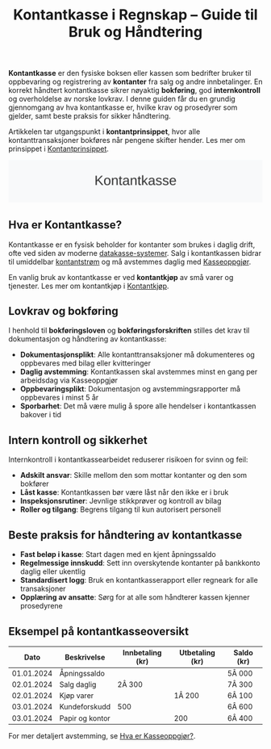 ﻿---
title: "Kontantkasse i Regnskap – Guide til Bruk og Håndtering"
seoTitle: "Kontantkasse i Regnskap “ Guide til Bruk og Håndtering"
description: '**Kontantkasse** er den fysiske boksen eller kassen som bedrifter bruker til oppbevaring og registrering av **kontanter** fra salg og andre innbetalinger. En ko...'
---

**Kontantkasse** er den fysiske boksen eller kassen som bedrifter bruker til oppbevaring og registrering av **kontanter** fra salg og andre innbetalinger. En korrekt håndtert kontantkasse sikrer nøyaktig **bokføring**, god **internkontroll** og overholdelse av norske lovkrav. I denne guiden får du en grundig gjennomgang av hva kontantkasse er, hvilke krav og prosedyrer som gjelder, samt beste praksis for sikker håndtering.

Artikkelen tar utgangspunkt i **kontantprinsippet**, hvor alle kontanttransaksjoner bokføres når pengene skifter hender. Les mer om prinsippet i [Kontantprinsippet](/blogs/regnskap/kontantprinsippet "Kontantprinsippet: Guide til kontantregnskap i Norge").

![Kontantkasse](kontantkasse-image.svg)

## Hva er Kontantkasse?

Kontantkasse er en fysisk beholder for kontanter som brukes i daglig drift, ofte ved siden av moderne [datakasse-systemer](/blogs/regnskap/hva-er-datakasse "Hva er Datakasse? Komplett Guide til Kassasystem, Krav og Regnskapsføring"). Salg i kontantkassen bidrar til umiddelbar [kontantstrøm](/blogs/regnskap/hva-er-kontantstrom "Hva er Kontantstrøm? Guide til Kontantstrøm i Regnskap") og må avstemmes daglig med [Kasseoppgjør](/blogs/regnskap/hva-er-kasseoppgjor "Hva er Kasseoppgjør? Daglig Kontantavstemming i Kassasystemet").

En vanlig bruk av kontantkasse er ved **kontantkjøp** av små varer og tjenester. Les mer om kontantkjøp i [Kontantkjøp](/blogs/regnskap/kontantkjop "Kontantkjøp “ Komplett Guide til Regnskapsføring av Kontantkjøp").

## Lovkrav og bokføring

I henhold til **bokføringsloven** og **bokføringsforskriften** stilles det krav til dokumentasjon og håndtering av kontantkasse:

* **Dokumentasjonsplikt**: Alle kontanttransaksjoner må dokumenteres og oppbevares med bilag eller kvitteringer
* **Daglig avstemming**: Kontantkassen skal avstemmes minst en gang per arbeidsdag via Kasseoppgjør
* **Oppbevaringsplikt**: Dokumentasjon og avstemmingsrapporter må oppbevares i minst 5 år
* **Sporbarhet**: Det må være mulig å spore alle hendelser i kontantkassen bakover i tid

## Intern kontroll og sikkerhet

Internkontroll i kontantkassearbeidet reduserer risikoen for svinn og feil:

* **Adskilt ansvar**: Skille mellom den som mottar kontanter og den som bokfører
* **Låst kasse**: Kontantkassen bør være låst når den ikke er i bruk
* **Inspeksjonsrutiner**: Jevnlige stikkprøver og kontroll av bilag
* **Roller og tilgang**: Begrens tilgang til kun autorisert personell

## Beste praksis for håndtering av kontantkasse

* **Fast beløp i kasse**: Start dagen med en kjent åpningssaldo
* **Regelmessige innskudd**: Sett inn overskytende kontanter på bankkonto daglig eller ukentlig
* **Standardisert logg**: Bruk en kontantkasserapport eller regneark for alle transaksjoner
* **Opplæring av ansatte**: Sørg for at alle som håndterer kassen kjenner prosedyrene

## Eksempel på kontantkasseoversikt

| Dato       | Beskrivelse     | Innbetaling (kr) | Utbetaling (kr) | Saldo (kr) |
|------------|-----------------|------------------|-----------------|------------|
| 01.01.2024 | Åpningssaldo    |                  |                 | 5Â 000      |
| 02.01.2024 | Salg daglig     | 2Â 300            |                 | 7Â 300      |
| 02.01.2024 | Kjøp varer      |                  | 1Â 200           | 6Â 100      |
| 03.01.2024 | Kundeforskudd   | 500              |                 | 6Â 600      |
| 03.01.2024 | Papir og kontor |                  | 200             | 6Â 400      |

For mer detaljert avstemming, se [Hva er Kasseoppgjør?](/blogs/regnskap/hva-er-kasseoppgjor "Hva er Kasseoppgjør? Daglig Kontantavstemming i Kassasystemet").










